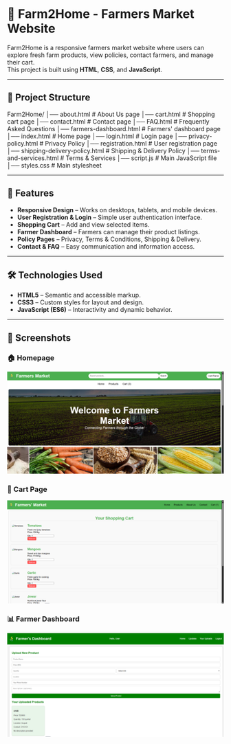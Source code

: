 # 🌾 Farm2Home - Farmers Market Website

Farm2Home is a responsive farmers market website where users can explore fresh farm products, view policies, contact farmers, and manage their cart.  
This project is built using **HTML**, **CSS**, and **JavaScript**.

---

## 📂 Project Structure

Farm2Home/
│── about.html # About Us page
│── cart.html # Shopping cart page
│── contact.html # Contact page
│── FAQ.html # Frequently Asked Questions
│── farmers-dashboard.html # Farmers' dashboard page
│── index.html # Home page
│── login.html # Login page
│── privacy-policy.html # Privacy Policy
│── registration.html # User registration page
│── shipping-delivery-policy.html # Shipping & Delivery Policy
│── terms-and-services.html # Terms & Services
│── script.js # Main JavaScript file
│── styles.css # Main stylesheet


---

## 🚀 Features

- **Responsive Design** – Works on desktops, tablets, and mobile devices.
- **User Registration & Login** – Simple user authentication interface.
- **Shopping Cart** – Add and view selected items.
- **Farmer Dashboard** – Farmers can manage their product listings.
- **Policy Pages** – Privacy, Terms & Conditions, Shipping & Delivery.
- **Contact & FAQ** – Easy communication and information access.

---

## 🛠 Technologies Used

- **HTML5** – Semantic and accessible markup.
- **CSS3** – Custom styles for layout and design.
- **JavaScript (ES6)** – Interactivity and dynamic behavior.

---

## 📸 Screenshots

### 🏠 Homepage
![Homepage](screenshots/customersdashboard.png)

### 🛒 Cart Page
![Cart Page](screenshots/cart.png)

### 📊 Farmer Dashboard
![Farmer Dashboard](screenshots/farmersdashboard.png)
